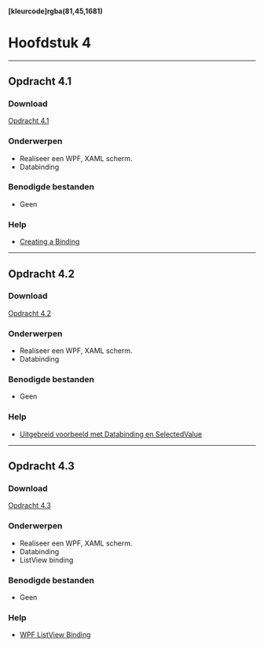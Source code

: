 #### [kleurcode]rgba(81,45,1681)

# Hoofdstuk 4

---
## Opdracht 4.1

### Download

<a href="https://elo.kw1c.nl/CMS/Studie/811%20ICT-Academie/811%20VakkenInhoud/%5BB.07%20CSh%5D%20C%20Sharp/25187%20%C2%A0%20Applicatie-%20en%20mediaontwikkelaar/Periode%2009/Productie/02.%20Opdrachten/Opdracht%20WPF%204.1.pdf" target="_blank">Opdracht 4.1</a>

### Onderwerpen
*	Realiseer een WPF, XAML scherm.
*	Databinding

### Benodigde bestanden
- 	Geen

### Help
-  <a href="https://www.tutorialspoint.com/wpf/wpf_data_binding.htm#targetText=Data%20binding%20is%20a%20mechanism,data%20object%20on%20user%20interface." target="_blank">Creating a Binding</a>

---
## Opdracht 4.2

### Download

<a href="https://elo.kw1c.nl/CMS/Studie/811%20ICT-Academie/811%20VakkenInhoud/%5BB.07%20CSh%5D%20C%20Sharp/25187%20%C2%A0%20Applicatie-%20en%20mediaontwikkelaar/Periode%2009/Productie/02.%20Opdrachten/Opdracht%20WPF%204.2.pdf" target="_blank">Opdracht 4.2</a>

### Onderwerpen
*	Realiseer een WPF, XAML scherm.
*	Databinding

### Benodigde bestanden
- 	Geen

### Help
-  <a href="http://blog.cylewitruk.com/2010/09/wpf-combobox-and-databinding-datacontext-itemssource-displaymemberpath-selecteditem-selectedvalue-selectedvaluepath/" target="_blank">Uitgebreid voorbeeld met Databinding en SelectedValue</a>

---
## Opdracht 4.3

### Download

<a href="https://elo.kw1c.nl/CMS/Studie/811%20ICT-Academie/811%20VakkenInhoud/%5BB.07%20CSh%5D%20C%20Sharp/25187%20%C2%A0%20Applicatie-%20en%20mediaontwikkelaar/Periode%2009/Productie/02.%20Opdrachten/Opdracht%20WPF%204.3.pdf" target="_blank">Opdracht 4.3</a>

### Onderwerpen
*	Realiseer een WPF, XAML scherm.
*	Databinding
*	ListView binding

### Benodigde bestanden
- 	Geen

### Help
-  <a href="http://dotnetpattern.com/wpf-listview-binding#targetText=WPF%20Listview%20is%20a%20control,for%20binding%20list%20of%20items." target="_new">WPF ListView Binding</a>

